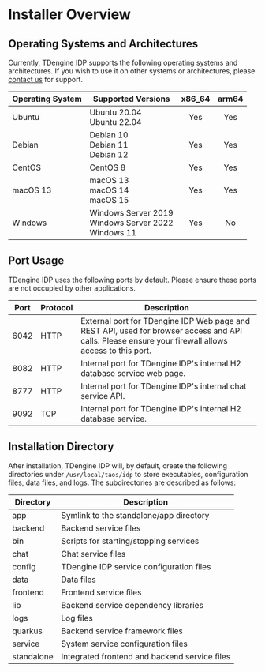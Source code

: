 # Installer Overview

## Operating Systems and Architectures

Currently, TDengine IDP supports the following operating systems and architectures. If you wish to use it on other systems or architectures, please [contact us](https://www.taosdata.com/contactus) for support.

| Operating System | Supported Versions | x86_64 | arm64 |
|---|---|:---:|:---:|
| Ubuntu   | Ubuntu 20.04<br/>Ubuntu 22.04 | Yes | Yes |
| Debian   | Debian 10<br/>Debian 11<br/>Debian 12 | Yes | Yes |
| CentOS   | CentOS 8 | Yes | Yes |
| macOS 13 | macOS 13<br/>macOS 14<br/>macOS 15 | Yes | Yes |
| Windows  | Windows Server 2019<br/>Windows Server 2022<br/>Windows 11 | Yes | No |

## Port Usage

TDengine IDP uses the following ports by default. Please ensure these ports are not occupied by other applications.

| Port | Protocol | Description |
|------|------|---------|
| 6042 | HTTP | External port for TDengine IDP Web page and REST API, used for browser access and API calls. Please ensure your firewall allows access to this port. |
| 8082 | HTTP | Internal port for TDengine IDP's internal H2 database service web page. |
| 8777 | HTTP | Internal port for TDengine IDP's internal chat service API. |
| 9092 | TCP  | Internal port for TDengine IDP's internal H2 database service. |

## Installation Directory

After installation, TDengine IDP will, by default, create the following directories under `/usr/local/taos/idp` to store executables, configuration files, data files, and logs. The subdirectories are described as follows:

| Directory   | Description |
|-------------|-------------|
| app         | Symlink to the standalone/app directory |
| backend     | Backend service files |
| bin         | Scripts for starting/stopping services |
| chat        | Chat service files |
| config      | TDengine IDP service configuration files |
| data        | Data files |
| frontend    | Frontend service files |
| lib         | Backend service dependency libraries |
| logs        | Log files |
| quarkus     | Backend service framework files |
| service     | System service configuration files |
| standalone  | Integrated frontend and backend service files |